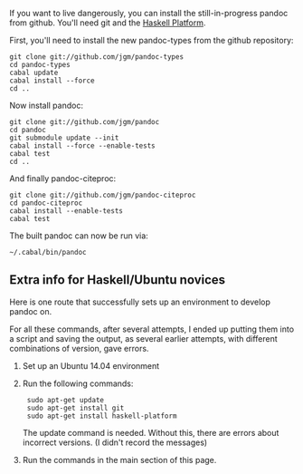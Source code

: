 If you want to live dangerously, you can install the still-in-progress pandoc from github.  You'll need git and the [Haskell Platform](http://www.haskell.org/platform/).

First, you'll need to install the new pandoc-types from the github repository:

    git clone git://github.com/jgm/pandoc-types
    cd pandoc-types
    cabal update
    cabal install --force
    cd ..

Now install pandoc:

    git clone git://github.com/jgm/pandoc
    cd pandoc
    git submodule update --init
    cabal install --force --enable-tests
    cabal test
    cd ..

And finally pandoc-citeproc:

    git clone git://github.com/jgm/pandoc-citeproc
    cd pandoc-citeproc
    cabal install --enable-tests
    cabal test

The built pandoc can now be run via:

    ~/.cabal/bin/pandoc

## Extra info for Haskell/Ubuntu novices

Here is one route that successfully sets up an environment to develop pandoc on.

For all these commands, after several attempts, I ended up putting them into a script and saving the output, as several earlier attempts, with different combinations of version, gave errors.

1. Set up an Ubuntu 14.04 environment
1. Run the following commands:

        sudo apt-get update
        sudo apt-get install git
        sudo apt-get install haskell-platform

    The update command is needed. Without this, there are errors about incorrect versions. (I didn't record the messages)

1. Run the commands in the main section of this page.